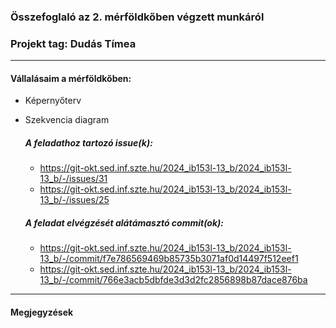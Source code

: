 ### Összefoglaló az 2. mérföldkőben végzett munkáról

### Projekt tag: Dudás Tímea

___

#### Vállalásaim a mérföldkőben: 

 - Képernyőterv
 - Szekvencia diagram

    ##### A feladathoz tartozó issue(k):

     - https://git-okt.sed.inf.szte.hu/2024_ib153l-13_b/2024_ib153l-13_b/-/issues/31
     - https://git-okt.sed.inf.szte.hu/2024_ib153l-13_b/2024_ib153l-13_b/-/issues/25

    ##### A feladat elvégzését alátámasztó commit(ok):

     - https://git-okt.sed.inf.szte.hu/2024_ib153l-13_b/2024_ib153l-13_b/-/commit/f7e786569469b85735b3071af0d14497f512eef1
     - https://git-okt.sed.inf.szte.hu/2024_ib153l-13_b/2024_ib153l-13_b/-/commit/766e3acb5dbfde3d3d2fc2856898b87dace876ba
___

#### Megjegyzések

